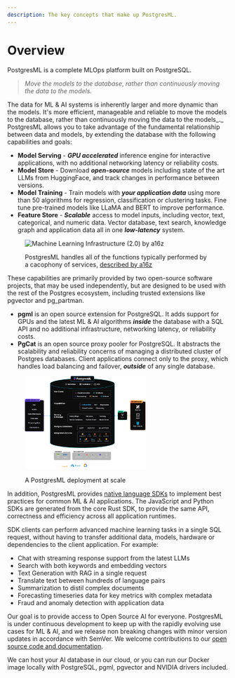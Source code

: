 ```yaml
---
description: The key concepts that make up PostgresML.
---
```


# Overview

PostgresML is a complete MLOps platform built on PostgreSQL.

> _Move the models to the database_, _rather than continuously moving the data to the models._

The data for ML & AI systems is inherently larger and more dynamic than the models. It's more efficient, manageable and reliable to move the models to the database, rather than continuously moving the data to the models\_.\_ PostgresML allows you to take advantage of the fundamental relationship between data and models, by extending the database with the following capabilities and goals:

* **Model Serving** - _**GPU accelerated**_ inference engine for interactive applications, with no additional networking latency or reliability costs.
* **Model Store** - Download _**open-source**_ models including state of the art LLMs from HuggingFace, and track changes in performance between versions.
* **Model Training** - Train models with _**your application data**_ using more than 50 algorithms for regression, classification or clustering tasks. Fine tune pre-trained models like LLaMA and BERT to improve performance.
* **Feature Store** - _**Scalable**_ access to model inputs, including vector, text, categorical, and numeric data. Vector database, text search, knowledge graph and application data all in one _**low-latency**_ system.

<figure><img src=".gitbook/assets/ml_system.svg" alt="Machine Learning Infrastructure (2.0) by a16z"><figcaption><p>PostgresML handles all of the functions typically performed by a cacophony of services, <a href="https://a16z.com/emerging-architectures-for-modern-data-infrastructure/">described by a16z</a></p></figcaption></figure>

These capabilities are primarily provided by two open-source software projects, that may be used independently, but are designed to be used with the rest of the Postgres ecosystem, including trusted extensions like pgvector and pg\_partman.

* **pgml** is an open source extension for PostgreSQL. It adds support for GPUs and the latest ML & AI algorithms _**inside**_ the database with a SQL API and no additional infrastructure, networking latency, or reliability costs.
* **PgCat** is an open source proxy pooler for PostgreSQL. It abstracts the scalability and reliability concerns of managing a distributed cluster of Postgres databases. Client applications connect only to the proxy, which handles load balancing and failover, _**outside**_ of any single database.

<figure><img src=".gitbook/assets/architecture.png" alt="PostgresML architectural diagram" width="275"><figcaption><p>A PostgresML deployment at scale</p></figcaption></figure>

In addition, PostgresML provides [native language SDKs](https://github.com/postgresml/postgresml/tree/master/pgml-sdks/pgml) to implement best practices for common ML & AI applications. The JavaScript and Python SDKs are generated from the core Rust SDK, to provide the same API, correctness and efficiency across all application runtimes.

SDK clients can perform advanced machine learning tasks in a single SQL request, without having to transfer additional data, models, hardware or dependencies to the client application. For example:

* Chat with streaming response support from the latest LLMs
* Search with both keywords and embedding vectors
* Text Generation with RAG in a single request
* Translate text between hundreds of language pairs
* Summarization to distil complex documents
* Forecasting timeseries data for key metrics with complex metadata
* Fraud and anomaly detection with application data

Our goal is to provide access to Open Source AI for everyone. PostgresML is under continuous development to keep up with the rapidly evolving use cases for ML & AI, and we release non breaking changes with minor version updates in accordance with SemVer. We welcome contributions to our [open source code and documentation](https://github.com/postgresml).

We can host your AI database in our cloud, or you can run our Docker image locally with PostgreSQL, pgml, pgvector and NVIDIA drivers included.
